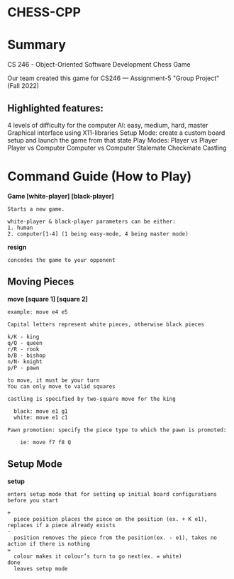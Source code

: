 # CHESS-CPP

# Summary
CS 246 - Object-Oriented Software Development Chess Game

Our team created this game for CS246 — Assignment-5 "Group Project" (Fall 2022)

## Highlighted features:

4 levels of difficulty for the computer AI: easy, medium, hard, master
Graphical interface using X11-libraries 
Setup Mode: create a custom board setup and launch the game from that state 
Play Modes: 
  Player vs Player
  Player vs Computer
  Computer vs Computer
Stalemate
Checkmate
Castling 

# Command Guide (How to Play)


  **Game [white-player] [black-player]**

    Starts a new game. 
    
    white-player & black-player parameters can be either: 
    1. human
    2. computer[1-4] (1 being easy-mode, 4 being master mode)  

  **resign**
  
    concedes the game to your opponent
    
## Moving Pieces 
 
  **move [square 1] [square 2]**
  
    example: move e4 e5 

    Capital letters represent white pieces, otherwise black pieces

    k/K - king
    q/Q - queen
    r/R - rook 
    b/B - bishop
    n/N- knight
    p/P - pawn

    to move, it must be your turn 
    You can only move to valid squares

    castling is specified by two-square move for the king

      black: move e1 g1
      white: move e1 c1
      
    Pawn promotion: specify the piece type to which the pawn is promoted: 
    
        ie: move f7 f8 Q 

## Setup Mode
  **setup**

    enters setup mode that for setting up initial board configurations before you start
    
    +   
      piece position places the piece on the position (ex. + K e1), replaces if a piece already exists
    - 
      position removes the piece from the position(ex. - e1), takes no action if there is nothing
    = 
      colour makes it colour’s turn to go next(ex. = white)
    done 
      leaves setup mode


